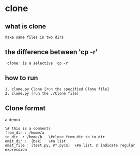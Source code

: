 # clone

## what is clone

	make same files in two dirs

## the difference between 'cp -r'

	'clone' is a selective 'cp -r' 

## how to run
	
	1. clone.py Clone [run the specified Clone file]
	2. clone.py [run the ./Clone file]

## Clone format
 
a demo

	\# this is a comments
	from_dir : /home/a    
	to_dir  : /home/b	\#clone from_dir to to_dir
	omit_dir :	[bak]	\#a list
	omit_file :	[test.py, @*.pyc$]	\#a list, @ indicate regular expression

